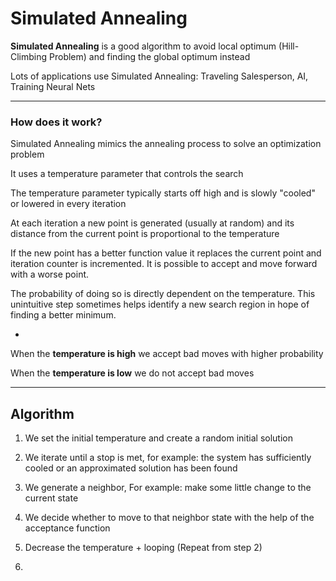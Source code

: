 # Simulated Annealing

**Simulated Annealing** is a good algorithm to avoid local optimum (Hill-Climbing Problem) and finding the global optimum instead

Lots of applications use Simulated Annealing: Traveling Salesperson, AI, Training Neural Nets

***

### How does it work?

Simulated Annealing mimics the annealing process to solve an optimization problem

It uses a temperature parameter that controls the search

The temperature parameter typically starts off high and is slowly "cooled" or lowered in every iteration

At each iteration a new point is generated (usually at random) and its distance from the current point is proportional to the temperature

If the new point has a better function value it replaces the current point and iteration counter is incremented. It is possible to accept and move forward with a worse point.

The probability of doing so is directly dependent on the temperature. This unintuitive step sometimes helps identify a new search region in hope of finding a better minimum.

-

When the **temperature is high** we accept bad moves with higher probability

When the **temperature is low** we do not accept bad moves

***

## Algorithm

1. We set the initial temperature and create a random initial solution

2. We iterate until a stop is met, for example: the system has sufficiently cooled or an approximated solution has been found

3. We generate a neighbor, For example: make some little change to the current state

4. We decide whether to move to that neighbor state with the help of the acceptance function

5. Decrease the temperature + looping (Repeat from step 2)
6. 